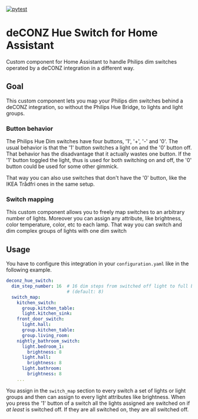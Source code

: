 [![pytest](https://github.com/johannes-mueller/deconz_hue_switch/workflows/pytest/badge.svg)](https://github.com/johannes-mueller/deconz_hue_switch/actions?query=workflow%3Apytest)
# deCONZ Hue Switch for Home Assistant

Custom component for Home Assistant to handle Philips dim switches operated by
a deCONZ integration in a different way.


## Goal

This custom component lets you map your Philips dim switches behind a deCONZ
integration, so without the Philips Hue Bridge, to lights and light groups.


### Button behavior

The Philips Hue Dim switches have four buttons, '1', '+', '-' and '0'. The
usual behavior is that the '1' button switches a light on and the '0' button
off. That behavior has the disadvantage that it actually wastes one button. If
the '1' button toggled the light, thus is used for both switching on and off,
the '0' button could be used for some other gimmick.

That way you can also use switches that don't have the '0' button, like the
IKEA Trådfri ones in the same setup.


### Switch mapping

This custom component allows you to freely map switches to an arbitrary number
of lights. Moreover you can assign any attribute, like brightness, color
temperature, color, etc to each lamp. That way you can switch and dim complex
groups of lights with one dim switch


## Usage

You have to configure this integration in your `configuration.yaml` like in the
following example.

```yaml
deconz_hue_switch:
  dim_step_number: 16  # 16 dim steps from switched off light to full brighness
                       # (default: 8)
  switch_map:
    kitchen_switch:
      group.kitchen_table:
      light.kitchen_sink:
    front_door_switch:
      light.hall:
      group.kitchen_table:
      group.living_room:
    nightly_bathroom_switch:
      light.bedroom_1:
        brightness: 8
      light.hall:
        brightness: 8
      light.bathroom:
        brightness: 8
    ...
```

You assign in the `switch_map` section to every switch a set of lights or light
groups and then can assign to every light attributes like brightness. When you
press the '1' button of a switch all the lights assigned are switched on if *at
least* is switched off. If they are all switched on, they are all switched off.
